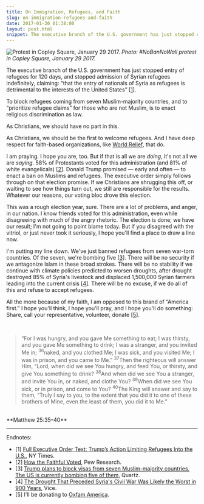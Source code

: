 ```yaml
---
title: On Immigration, Refugees, and Faith
slug: on-immigration-refugees-and-faith
date: 2017-01-30 01:38:00
layout: post.html
snippet: The executive branch of the U.S. government has just stopped entry of refugees for 120 days, and stopped admission of Syrian refugees…
---
```


![Protest in Copley Square, January 29 2017.](/assets/images/2017/01/IMG_4913.JPG)
*Photo: #NoBanNoWall protest in Copley Square, January 29 2017.*

The executive branch of the U.S. government has just stopped entry of refugees for 120 days, and stopped admission of Syrian refugees indefinitely, claiming: “that the entry of nationals of Syria as refugees is detrimental to the interests of the United States” [<a href="#citations">1</a>].

To block refugees coming from seven Muslim-majority countries, and to “prioritize refugee claims” for those who are not Muslim, is to enact religious discrimination as law.

As Christians, we should have no part in this.

As Christians, we should be the first to welcome refugees. And I have deep respect for faith-based organizations, like [World Relief](https://www.worldrelief.org/), that do.

I am praying. I hope you are, too. But if that is all we are _doing_, it's not all we are _saying_. 58% of Protestants voted for this administration (and 81% of white evangelicals) [<a href="#citations">2</a>]. Donald Trump promised — early and often — to enact a ban on Muslims and refugees. The executive order simply follows through on that election promise. If we Christians are shrugging this off, or waiting to see how things turn out, we still are responsible for the results. Whatever our reasons, our voting bloc drove this election.

This was a rough election year, sure. There are a lot of problems, and anger, in our nation. I know friends voted for this administration, even while disagreeing with much of the angry rhetoric. The election is done; we have our result; I'm not going to point blame today. But if you disagreed with the vitriol, or just never took it seriously, I hope you'll find a place to draw a line now.

I'm putting my line down. We've just banned refugees from seven war-torn countries. Of the seven, we're bombing five [<a href="#citations">3</a>]. There will be no security if we antagonize Islam in these broad strokes. There will be no stability if we continue with climate policies predicted to worsen droughts, after drought destroyed 85% of Syria's livestock and displaced 1,500,000 Syrian farmers leading into the current crisis [<a href="#citations">4</a>]. There will be no excuse, if we do all of this and refuse to accept refugees.

All the more because of my faith, I am opposed to this brand of “America first.” I hope you'll think, I hope you'll pray, and I hope you'll do something: Share, call your representative, volunteer, donate [<a href="#citations">5</a>].

<br/>

> “For I was hungry, and you gave Me something to eat; I was thirsty, and you gave Me something to drink; I was a stranger, and you invited Me in; <sup>36</sup>naked, and you clothed Me; I was sick, and you visited Me; I was in prison, and you came to Me.” <sup>37</sup>Then the righteous will answer Him, “Lord, when did we see You hungry, and feed You, or thirsty, and give You something to drink? <sup>38</sup>And when did we see You a stranger, and invite You in, or naked, and clothe You? <sup>39</sup>When did we see You sick, or in prison, and come to You? <sup>40</sup>The King will answer and say to them, “Truly I say to you, to the extent that you did it to one of these brothers of Mine, even the least of them, you did it to Me.”
<br/>
**Matthew 25:35–40**

***

<span id="citations">Endnotes</span>:

- [1] [Full Executive Order Text: Trump’s Action Limiting Refugees Into the U.S.](https://www.nytimes.com/2017/01/27/us/politics/refugee-muslim-executive-order-trump.html), NY Times.
- [2] [How the Faithful Voted](http://www.pewresearch.org/fact-tank/2016/11/09/how-the-faithful-voted-a-preliminary-2016-analysis/), Pew Research.
- [3] [Trump plans to block visas from seven Muslim-majority countries. The US is currently bombing five of them](https://qz.com/895516/which-countries-is-the-us-currently-bombing/), Quartz.
- [4] [The Drought That Preceded Syria's Civil War Was Likely the Worst in 900 Years](https://news.vice.com/article/the-drought-that-preceded-syrias-civil-war-was-likely-the-worst-in-900-years), Vice.
- [5] I'll be donating to [Oxfam America](https://www.oxfamamerica.org/).

